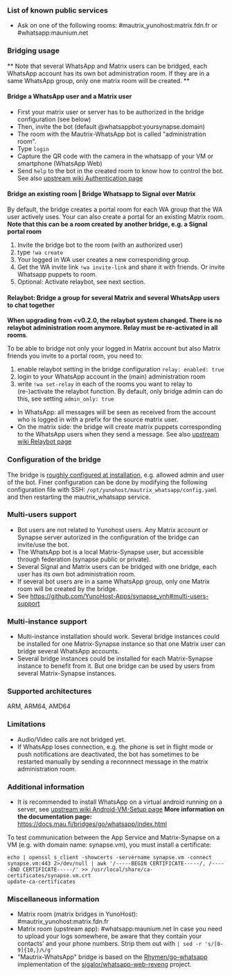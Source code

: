### List of known public services

* Ask on one of the following rooms: #mautrix_yunohost:matrix.fdn.fr or #whatsapp:maunium.net

### Bridging usage
** Note that several WhatsApp and Matrix users can be bridged, each WhatsApp account has its own bot administration room. If they are in a same WhatsApp group, only one matrix room will be created. **

#### Bridge a WhatsApp user and a Matrix user
* First your matrix user or server has to be authorized in the bridge configuration (see below)
* Then, invite the bot (default @whatsappbot:yoursynapse.domain) 
* The room with the Mautrix-WhatsApp bot is called "administration room".
* Type ``login``
* Capture the QR code with the camera in the whatsapp of your VM or smartphone (WhatsApp Web)
* Send ``help`` to the bot in the created room to know how to control the bot.
See also [upstream wiki Authentication page](https://docs.mau.fi/bridges/go/whatsapp/authentication.html)

#### Bridge an existing room | Bridge Whatsapp to Signal over Matrix
By default, the bridge creates a portal room for each WA group that the WA user actively uses.
Your can also create a portal for an existing Matrix room. **Note that this can be a room created by another bridge, e.g. a Signal portal room**
1. Invite the bridge bot to the room (with an authorized user)
2. type `!wa create`
3. Your logged in WA user creates a new corresponding group. 
4. Get the WA invite link `!wa invite-link` and share it with friends. Or invite Whatsapp puppets to room.
5. Optional: Activate relaybot, see next section.

#### Relaybot: Bridge a group for several Matrix and several WhatsApp users to chat together
**When upgrading from <v0.2.0, the relaybot system changed. There is no relaybot administration room anymore. Relay must be re-activated in all rooms**. 

To be able to bridge not only your logged in Matrix account but also Matrix friends you invite to a portal room, you need to:
1. enable relaybot setting in the bridge configuration `relay: enabled: true`
2. login to your WhatsApp account in the (main) administration room
3. write `!wa set-relay` in each of the rooms you want to relay to (re-)activate the relaybot function. By default, only bridge admin can do this, see setting `admin_only: true`

* In WhatsApp: all messages will be seen as received from the account who is logged in with a prefix for the source matrix user. 
* On the matrix side: the bridge will create matrix puppets corresponding to the WhatsApp users when they send a message.
See also [upstream wiki Relaybot page](https://docs.mau.fi/bridges/general/relay-mode.html)

### Configuration of the bridge

The bridge is [roughly configured at installation](https://github.com/YunoHost-Apps/mautrix_whatsapp_ynh/blob/master/conf/config.yaml), e.g. allowed admin and user of the bot. Finer configuration can be done by modifying the
following configuration file with SSH: 
```/opt/yunohost/mautrix_whatsapp/config.yaml```
and then restarting the mautrix_whatsapp service.

### Multi-users support

* Bot users are not related to Yunohost users. Any Matrix account or Synapse server autorized in the configuration of the bridge can invite/use the bot. 
* The WhatsApp bot is a local Matrix-Synapse user, but accessible through federation (synapse public or private).
* Several Signal and Matrix users can be bridged with one bridge, each user has its own bot administration room. 
* If several bot users are in a same WhatsApp group, only one Matrix room will be created by the bridge.
* See https://github.com/YunoHost-Apps/synapse_ynh#multi-users-support

### Multi-instance support

* Multi-instance installation should work. Several bridge instances could be installed for one Matrix-Synapse instance so that one Matrix user can bridge several WhatsApp accounts. 
* Several bridge instances could be installed for each Matrix-Synapse instance to benefit from it. But one bridge can be used by users from several Matrix-Synapse instances.

### Supported architectures

ARM, ARM64, AMD64

### Limitations

* Audio/Video calls are not bridged yet. 
* If WhatsApp loses connection, e.g. the phone is set in flight mode or push notifications are deactivated, the bot has sometimes to be restarted manually by sending a reconnnect message in the matrix administration room.

### Additional information

* It is recommended to install WhatsApp on a virtual android running on a server, see [upstream wiki Android-VM-Setup page](https://docs.mau.fi/bridges/go/whatsapp/android-vm-setup.html) 
**More information on the documentation page:**  
https://docs.mau.fi/bridges/go/whatsapp/index.html

To test communication between the App Service and Matrix-Synapse on a VM (e.g. with domain name: synapse.vm), you must install a certificate:
```
echo | openssl s_client -showcerts -servername synapse.vm -connect synapse.vm:443 2>/dev/null | awk '/-----BEGIN CERTIFICATE-----/, /-----END CERTIFICATE-----/' >> /usr/local/share/ca-certificates/synapse.vm.crt
update-ca-certificates
```

### Miscellaneous information

 * Matrix room (matrix bridges in YunoHost): #mautrix_yunohost:matrix.fdn.fr
 * Matrix room (upstream app): #whatsapp:maunium.net
In case you need to upload your logs somewhere, be aware that they contain your contacts' and your phone numbers. Strip them out with 
``| sed -r 's/[0-9]{10,}/📞/g' ``
 * "Mautrix-WhatsApp" bridge is based on the [Rhymen/go-whatsapp](https://github.com/Rhymen/go-whatsapp) implementation of the [sigalor/whatsapp-web-reveng](https://github.com/sigalor/whatsapp-web-reveng) project.


